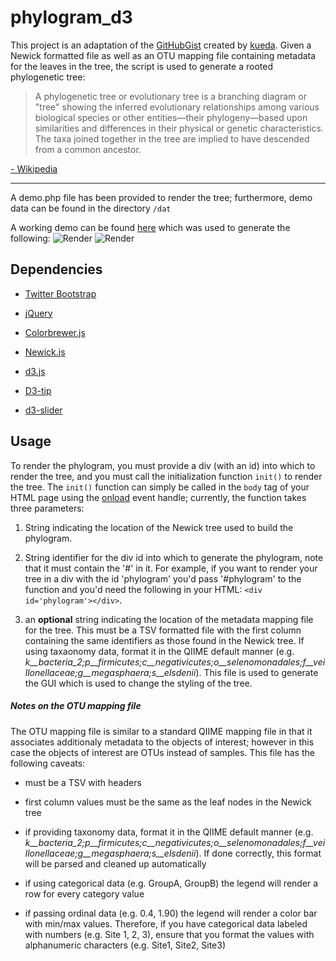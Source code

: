 # phylogram_d3This project is an adaptation of the [GitHubGist](https://gist.github.com/) created by [kueda](https://gist.github.com/kueda/1036776).  Given a Newick formatted file as well as an OTU mapping file containing metadata for the leaves in the tree, the script is used to generate a rooted phylogenetic tree:> A phylogenetic tree or evolutionary tree is a branching diagram or "tree" showing the inferred evolutionary relationships among various biological species or other entities—their phylogeny—based upon similarities and differences in their physical or genetic characteristics. The taxa joined together in the tree are implied to have descended from a common ancestor.[- Wikipedia](https://en.wikipedia.org/wiki/Phylogenetic_tree#Unrooted_tree)---A demo.php file has been provided to render the tree; furthermore, demo data can be found in the directory `/dat`A working demo can be found [here](http://www.matatu.com/phylogram/demo.php) which was used to generate the following:![Render](https://rawgit.com/ConstantinoSchillebeeckx/phylogram_d3/master/tree_rect.png "Rectangular tree type")![Render](https://rawgit.com/ConstantinoSchillebeeckx/phylogram_d3/master/tree_radial.png "Radial tree type")## Dependencies* [Twitter Bootstrap](https://getbootstrap.com/)* [jQuery](https://jquery.com/)* [Colorbrewer.js](https://bl.ocks.org/mbostock/5577023)* [Newick.js](https://github.com/jasondavies/newick.js)* [d3.js](https://d3js.org/)* [D3-tip](http://labratrevenge.com/d3-tip/)* [d3-slider](https://github.com/MasterMaps/d3-slider)## UsageTo render the phylogram, you must provide a div (with an id) into which to render the tree, and you must call the initialization function `init()` to render the tree.  The `init()` function can simply be called in the `body` tag of your HTML page using the [onload](https://developer.mozilla.org/en-US/docs/Web/API/GlobalEventHandlers/onload) event handle; currently, the function takes three parameters:1. String indicating the location of the Newick tree used to build the phylogram.2. String identifier for the div id into which to generate the phylogram, note that it must contain the '#' in it.  For example, if you want to render your tree in a div with the id 'phylogram' you'd pass '#phylogram' to the function and you'd need the following in your HTML: `<div id='phylogram'></div>`.3. an **optional** string indicating the location of the metadata mapping file for the tree.  This must be a TSV formatted file with the first column containing the same identifiers as those found in the Newick tree.  If using taxaonomy data, format it in the QIIME default manner (e.g. *k__bacteria_2;p__firmicutes;c__negativicutes;o__selenomonadales;f__veillonellaceae;g__megasphaera;s__elsdenii*).  This file is used to generate the GUI which is used to change the styling of the tree.##### Notes on the OTU mapping fileThe OTU mapping file is similar to a standard QIIME mapping file in that it associates additionaly metadata to the objects of interest; however in this case the objects of interest are OTUs instead of samples.  This file has the following caveats:* must be a TSV with headers* first column values must be the same as the leaf nodes in the Newick tree* if providing taxonomy data, format it in the QIIME default manner (e.g. *k__bacteria_2;p__firmicutes;c__negativicutes;o__selenomonadales;f__veillonellaceae;g__megasphaera;s__elsdenii*).  If done correctly, this format will be parsed and cleaned up automatically* if using categorical data (e.g. GroupA, GroupB) the legend will render a row for every category value* if passing ordinal data (e.g. 0.4, 1.90) the legend will render a color bar with min/max values.  Therefore, if you have categorical data labeled with numbers (e.g. Site 1, 2, 3), ensure that you format the values with alphanumeric characters (e.g. Site1, Site2, Site3)